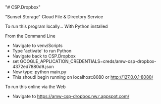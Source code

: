 "# CSP.Dropbox"

"Sunset Storage" Cloud File & Directory Service 

To run this program locally...
With Python installed

From the Command Line
- Navigate to venv/Scripts
- Type 'activate' to run Python
- Navigate back to CSP.Dropbox
- set GOOGLE_APPLICATION_CREDENTIALS=creds/amw-csp-dropbox-4372ed7880d9.json
- Now type: python main.py
- This shoudl begin running on localhost:8080 or http://127.0.0.1:8080/

To run this online via the Web
- Navigate to https://amw-csp-dropbox.nw.r.appspot.com/